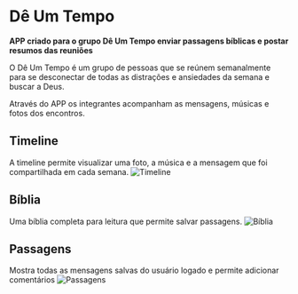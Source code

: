 # Dê Um Tempo
**APP criado para o grupo Dê Um Tempo enviar passagens bíblicas e postar resumos das reuniões**

O Dê Um Tempo é um grupo de pessoas que se reúnem semanalmente para se desconectar de todas as distrações e ansiedades da semana e buscar a Deus.

Através do APP os integrantes acompanham as mensagens, músicas e fotos dos encontros.
## Timeline
A timeline permite visualizar uma foto, a música e a mensagem que foi compartilhada em cada semana.
![Timeline](https://firebasestorage.googleapis.com/v0/b/de-um-tempo.appspot.com/o/deumtempo.png?alt=media&token=9e552904-db45-4909-852e-64dcb963d0d3)

## Bíblia
Uma bíblia completa para leitura que permite salvar passagens.
![Bíblia](https://firebasestorage.googleapis.com/v0/b/de-um-tempo.appspot.com/o/deumtempo-biblia.png?alt=media&token=c2540985-cd35-4c96-a141-c6a47b355aab)

## Passagens
Mostra todas as mensagens salvas do usuário logado e permite adicionar comentários
![Passagens](https://firebasestorage.googleapis.com/v0/b/de-um-tempo.appspot.com/o/deumtempo-passagens.png?alt=media&token=038aeba3-dcc6-4777-8ec0-b62c9049e7a1)